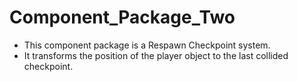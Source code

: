 # Component_Package_Two
- This component package is a Respawn Checkpoint system. 
- It transforms the position of the player object to the last collided checkpoint.
